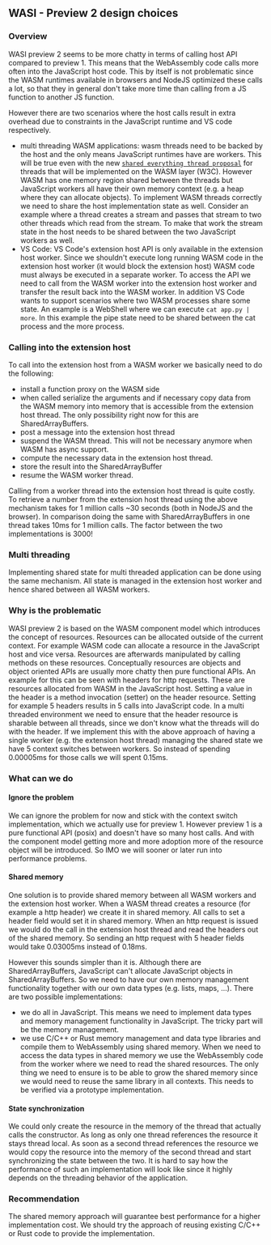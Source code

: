 ## WASI - Preview 2 design choices

### Overview

WASI preview 2 seems to be more chatty in terms of calling host API compared to
preview 1. This means that the WebAssembly code calls more often into the
JavaScript host code. This by itself is not problematic since the WASM runtimes
available in browsers and NodeJS optimized these calls a lot, so that they in
general don't take more time than calling from a JS function to another JS
function.

However there are two scenarios where the host calls result in extra overhead
due to constraints in the JavaScript runtime and VS code respectively.

-   multi threading WASM applications: wasm threads need to be backed by the
    host and the only means JavaScript runtimes have are workers. This will be
    true even with the new
    [`shared everything thread proposal`](HTTPS://github.com/webAssembly/shared-everything-threads)
    for threads that will be implemented on the WASM layer (W3C). However WASM
    has one memory region shared between the threads but JavaScript workers all
    have their own memory context (e.g. a heap where they can allocate objects).
    To implement WASM threads correctly we need to share the host implementation
    state as well. Consider an example where a thread creates a stream and
    passes that stream to two other threads which read from the stream. To make
    that work the stream state in the host needs to be shared between the two
    JavaScript workers as well.
-   VS Code: VS Code's extension host API is only available in the extension
    host worker. Since we shouldn't execute long running WASM code in the
    extension host worker (it would block the extension host) WASM code must
    always be executed in a separate worker. To access the API we need to call
    from the WASM worker into the extension host worker and transfer the result
    back into the WASM worker. In addition VS Code wants to support scenarios
    where two WASM processes share some state. An example is a WebShell where we
    can execute `cat app.py | more`. In this example the pipe state need to be
    shared between the cat process and the more process.

### Calling into the extension host

To call into the extension host from a WASM worker we basically need to do the
following:

-   install a function proxy on the WASM side
-   when called serialize the arguments and if necessary copy data from the WASM
    memory into memory that is accessible from the extension host thread. The
    only possibility right now for this are SharedArrayBuffers.
-   post a message into the extension host thread
-   suspend the WASM thread. This will not be necessary anymore when WASM has
    async support.
-   compute the necessary data in the extension host thread.
-   store the result into the SharedArrayBuffer
-   resume the WASM worker thread.

Calling from a worker thread into the extension host thread is quite costly. To
retrieve a number from the extension host thread using the above mechanism takes
for 1 million calls ~30 seconds (both in NodeJS and the browser). In comparison
doing the same with SharedArrayBuffers in one thread takes 10ms for 1 million
calls. The factor between the two implementations is 3000!

### Multi threading

Implementing shared state for multi threaded application can be done using the
same mechanism. All state is managed in the extension host worker and hence
shared between all WASM workers.

### Why is the problematic

WASI preview 2 is based on the WASM component model which introduces the concept
of resources. Resources can be allocated outside of the current context. For
example WASM code can allocate a resource in the JavaScript host and vice versa.
Resources are afterwards manipulated by calling methods on these resources.
Conceptually resources are objects and object oriented APIs are usually more
chatty then pure functional APIs. An example for this can be seen with headers
for http requests. These are resources allocated from WASM in the JavaScript
host. Setting a value in the header is a method invocation (setter) on the
header resource. Setting for example 5 headers results in 5 calls into
JavaScript code. In a multi threaded environment we need to ensure that the
header resource is sharable between all threads, since we don't know what the
threads will do with the header. If we implement this with the above approach of
having a single worker (e.g. the extension host thread) managing the shared
state we have 5 context switches between workers. So instead of spending
0.00005ms for those calls we will spent 0.15ms.

### What can we do

#### Ignore the problem

We can ignore the problem for now and stick with the context switch
implementation, which we actually use for preview 1. However preview 1 is a pure
functional API (posix) and doesn't have so many host calls. And with the
component model getting more and more adoption more of the resource object will
be introduced. So IMO we will sooner or later run into performance problems.

#### Shared memory

One solution is to provide shared memory between all WASM workers and the
extension host worker. When a WASM thread creates a resource (for example a http
header) we create it in shared memory. All calls to set a header field would set
it in shared memory. When an http request is issued we would do the call in the
extension host thread and read the headers out of the shared memory. So sending
an http request with 5 header fields would take 0.03005ms instead of 0.18ms.

However this sounds simpler than it is. Although there are SharedArrayBuffers,
JavaScript can't allocate JavaScript objects in SharedArrayBuffers. So we need
to have our own memory management functionality together with our own data types
(e.g. lists, maps, ...). There are two possible implementations:

-   we do all in JavaScript. This means we need to implement data types and
    memory management functionality in JavaScript. The tricky part will be the
    memory management.
-   we use C/C++ or Rust memory management and data type libraries and compile
    them to WebAssembly using shared memory. When we need to access the data
    types in shared memory we use the WebAssembly code from the worker where we
    need to read the shared resources. The only thing we need to ensure is to be
    able to grow the shared memory since we would need to reuse the same library
    in all contexts. This needs to be verified via a prototype implementation.

#### State synchronization

We could only create the resource in the memory of the thread that actually
calls the constructor. As long as only one thread references the resource it
stays thread local. As soon as a second thread references the resource we would
copy the resource into the memory of the second thread and start synchronizing
the state between the two. It is hard to say how the performance of such an
implementation will look like since it highly depends on the threading behavior
of the application.

### Recommendation

The shared memory approach will guarantee best performance for a higher
implementation cost. We should try the approach of reusing existing C/C++ or
Rust code to provide the implementation.
